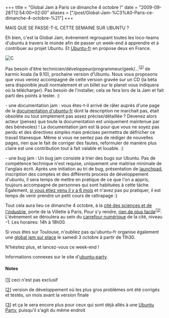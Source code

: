 +++
title = "Global Jam à Paris ce dimanche 4 octobre !"
date = "2009-09-28T12:54:00+02:00"
aliases = ["/post/Global-Jam-%C3%A0-Paris-ce-dimanche-4-octobre-%21"]
+++
    <p>MAIS QUE SE PASSE-T-IL CETTE SEMAINE SUR UBUNTU ?</p>


<p>Eh bien, c'est la Global Jam, évènement regroupant toutes les loco-teams d'ubuntu à travers le monde afin de passer un week-end à apprendre et à  contribuer au projet Ubuntu. Et <a href="http://www.ubuntu-fr.org/" hreflang="fr">Ubuntu-fr</a> en propose deux en France.</p>


<p><img src="http://ubuntu-party.org/wp-content/themes/ubuntu-party/scripts/timthumb.php?src=//wp-content/uploads/2009/09/gjam_gros.png&amp;w=300&amp;h=275&amp;zc=1&amp;q=100" alt="C"></p>


<p>Pas besoin d'être technicien/développeur/programmeur/geek/...<sup>[<a href="#39;évènement se veut grand public ! Venez simplement avec votre ordinateur (point <strong>très</strong> important) et lancez-vous ! Pour cela, plusieurs activités sont proposées :<p>


<p>- une testing jam : jeudi prochain sort la version béta<sup>[<a href="#pnote-133-2">2</a>]</sup> de karmic koala (la 9.10), prochaine version d'Ubuntu. Nous vous proposons que vous veniez accompagné de cette version gravée sur un CD (la béta sera disponible jeudi normalement et un billet sur le planet vous indiquera où la télécharger). Pas besoin de l'installer, cela se fera lors de la Jam et fait parti des points à tester. :)<p>


<p>- une documentation jam : vous êtes-t-il arrivé de râler auprès d&#39;une page de la <a href="http://doc.ubuntu-fr.org/" hreflang="fr">documentation d'ubuntu-fr</a> dont la description ne marchait pas, était obsolète ou tout simplement pas assez précise/détaillée ? Devenez alors acteur (pensez que toute la documentation est uniquement maintenue par des bénévoles) ! La documentation jam est là pour que vous ne soyez pas perdu et des directives simples mais précises permettra de défricher ce travail titanesque. Même si vous ne sentez pas de rédiger de nouvelles pages, rien que le fait de corriger des fautes, reformuler de manière plus claire est une contribution tout à fait valable et louable. :)</p>


<p>- une bug jam : Un bug jam consiste à trier des bugs sur Ubuntu. Pas de compétence technique n&#39;est requise, uniquement une maitrise minimale de l&#39;anglais écrit. Après une initiation au tri de bug, présentation de <a href="https://launchpad.net/" hreflang="en">launchpad</a>, inscription des comptes et des différents process de développement d'ubuntu, il sera temps de mettre en pratique de ce que l'on a appris, toujours accompagné de personnes qui sont habituées à cette tâche. Également, <a href="/post/Participez-%C3%A0-la-Ubuntu-Global-Bug-jam-21/22-f%C3%A9vrier-%21" hreflang="fr">si vous étiez venu il y a 6 mois</a> et n'avez pas pu pratiquer, il est temps de venir prendre un petit cours de rattrapage :)</p>


<p>Tout cela aura lieu ce dimanche 4 octobre, à la <a href="http://www.cite-sciences.fr/" hreflang="fr">cité des sciences et de l'industrie</a>, porte de la Villette à Paris, Pour s'y rendre, <a href="http://www.cite-sciences.fr/francais/ala_cite/cite_pra/info_pra/global_fs.htm" hreflang="fr">rien de plus facile</a><sup>[<a href="#pnote-133-3">3</a>]</sup>. L'évènement se déroulera au sein du <a href="http://carrefour-numerique.cite-sciences.fr/" hreflang="fr">carrefour numérique</a> de la cité, niveau -1. Les horaires: 14h à 18h00.<p>


<p>Si vous êtes sur Toulouse, n'oubliez pas qu'ubuntu-fr organise également une <a href="http://huats.reponses.net/blog/2009/09/24/561-envie-de-participer-a-ubuntu-la-prochaine-occasion-est-le-3-octobre" hreflang="fr">global jam sur place</a> le samedi 3 octobre à partir de 11h30.</p>


<p>N&#39;hésitez plus, et lancez-vous ce week-end !</p>


<p>Informations connexes sur le site d'<a href="http://ubuntu-party.org/ubuntu-global-jam" hreflang="fr">ubuntu-party</a>.</p>
<div><h4>Notes</h4>
<p>[<a href="#rev-pnote-133-1">1</a>] ceci n'est pas exclusif<p>
<p>[<a href="#rev-pnote-133-2">2</a>] version de développement où les plus gros problèmes ont été corrigés et testés, un mois avant la version finale<p>
<p>[<a href="#rev-pnote-133-3">3</a>]  et ça le sera encore plus pour ceux qui sont déjà allés à une <a href="http://www.ubuntu-party.org" hreflang="fr">Ubuntu Party</a>, puisqu'il s'agit du même endroit</p><div>
